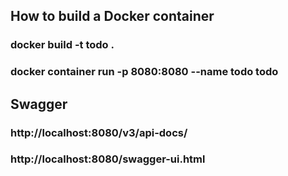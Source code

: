 ## How to build a Docker container

### docker build -t todo .

### docker container run -p 8080:8080 --name todo todo

## Swagger

### http://localhost:8080/v3/api-docs/

### http://localhost:8080/swagger-ui.html
